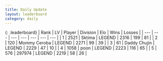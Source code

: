 ```yaml
---
title: Daily Update
layout: leaderboard
category: daily
---
```


{: .leaderboard}
| Rank | LV | Player | Division | Elo | Wins | Losses |
| --- | --- | --- | --- | --- | --- | --- |
| <span data-change="1">1</span> | 2521 | <span title="ID: 353063">Sktima</span> | LEGEND | <span data-change="56">2316</span> | <span data-change="22">199</span> | <span data-change="3">81</span> |
| <span data-change="-1">2</span> | 120 | <span title="ID: 748055">Mommy Ceroba</span> | LEGEND | <span data-change="0">2271</span> | <span data-change="0">99</span> | <span data-change="0">39</span> |
| <span data-change="19">3</span> | 61 | <span title="ID: 751853">Daddy Chujin</span> | LEGEND | <span data-change="148">2229</span> | <span data-change="20">47</span> | <span data-change="3">10</span> |
| <span data-change="0">4</span> | 1058 | <span title="ID: 540690">poon</span> | LEGEND | <span data-change="6">2223</span> | <span data-change="2">116</span> | <span data-change="1">65</span> |
| <span data-change="0">5</span> | 576 | <span title="ID: 544038">297974</span> | LEGEND | <span data-change="7">2219</span> | <span data-change="3">58</span> | <span data-change="1">26</span> |
